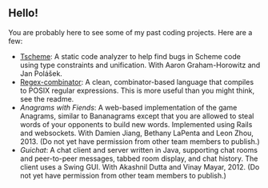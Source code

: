 Hello!
------
You are probably here to see some of my past coding projects.  Here are a few:

* [Tscheme](http://github.com/polasek/tscheme): A static code analyzer to help
  find bugs in Scheme code using type constraints and unification.  With Aaron
  Graham-Horowitz and Jan Pol&aacute;&scaron;ek.
* [Regex-combinator](http://github.com/bzinberg/regex-combinator): A clean,
  combinator-based language that compiles to POSIX regular expressions.  This
  is more useful than you might think, see the readme.
* _Anagrams with Fiends_: A web-based implementation of the game Anagrams,
  similar to Bananagrams except that you are allowed to steal words of your
  opponents to build new words.  Implemented using Rails and websockets.  With
  Damien Jiang, Bethany LaPenta and Leon Zhou, 2013.  (Do not yet have
  permission from other team members to publish.)
* _Guichat_: A chat client and server written in Java, supporting chat rooms
  and peer-to-peer messages, tabbed room display, and chat history.  The client
  uses a Swing GUI.  With Akashnil Dutta and Vinay Mayar, 2012.  (Do not yet
  have permission from other team members to publish.)
